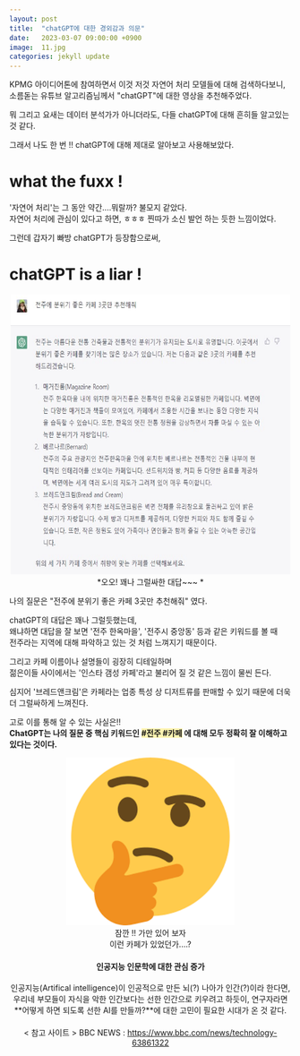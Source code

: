 ```yaml
---
layout: post
title:  "chatGPT에 대한 경외감과 의문"
date:   2023-03-07 09:00:00 +0900
image:  11.jpg
categories: jekyll update
---
```


KPMG 아이디어톤에 참여하면서 이것 저것 자연어 처리 모델들에 대해 검색하다보니, 
소름돋는 유튜브 알고리즘님께서 "chatGPT"에 대한 영상을 추천해주었다.   
  
뭐 그리고 요새는 데이터 분석가가 아니더라도, 다들 chatGPT에 대해 흔히들 알고있는 것 같다. 

그래서 나도 한 번 !! chatGPT에 대해 제대로 알아보고 사용해보았다. 


# what the fuxx ! 
'자연어 처리'는 그 동안 약간....뭐랄까? 불모지 같았다.  
자연어 처리에 관심이 있다고 하면, ㅎㅎㅎ 찐따가 소신 발언 하는 듯한 느낌이었다. 

그런데 갑자기 빠방 chatGPT가 등장함으로써, 







# chatGPT is a liar !

<center><img src="/images/11-1.jpg" width="500" height="500"></center>
<center>*오오! 꽤나 그럴싸한 대답~~~ *</center>
  
  
나의 질문은 "전주에 분위기 좋은 카페 3곳만 추천해줘" 였다.   

chatGPT의 대답은 꽤나 그럴듯했는데,  
왜냐하면 대답을 잘 보면 '전주 한옥마을', '전주시 중앙동' 등과 같은 키워드를 볼 때  
전주라는 지역에 대해 파악하고 있는 것 처럼 느껴지기 때문이다. 

그리고 카페 이름이나 설명들이 굉장히 디테일하며  
젊은이들 사이에서는 '인스타 갬성 카페'라고 불리어 질 것 같은 느낌이 물씬 든다.   

심지어 '브레드앤크림'은 카페라는 업종 특성 상 디저트류를 판매할 수 있기 때문에 
더욱 더 그럴싸하게 느껴진다.  

고로 이를 통해 알 수 있는 사실은!!  
**ChatGPT는 나의 질문 중 핵심 키워드인 <span style='background-color:#fff5b1'>#전주 #카페</span> 에 대해 모두 정확히 잘 이해하고 있다는 것이다.**   
  
<center><img src="/images/emoji-1.png" width="300" height="300"></center>
  
<center> 잠깐 !! 가만 있어 보자</center>  
<center>이런 카페가 있었던가....?<center>   




#### 인공지능 인문학에 대한 관심 증가

인공지능(Artifical intelligence)이 인공적으로 만든 뇌(?) 나아가 인간(?)이라 한다면,  
우리네 부모들이 자식을 악한 인간보다는 선한 인간으로 키우려고 하듯이, 
연구자라면 **어떻게 하면 되도록 선한 AI를 만들까?**에 대한 고민이 필요한 시대가 온 것 같다. 




#### 


< 참고 사이트 >
BBC NEWS : https://www.bbc.com/news/technology-63861322




